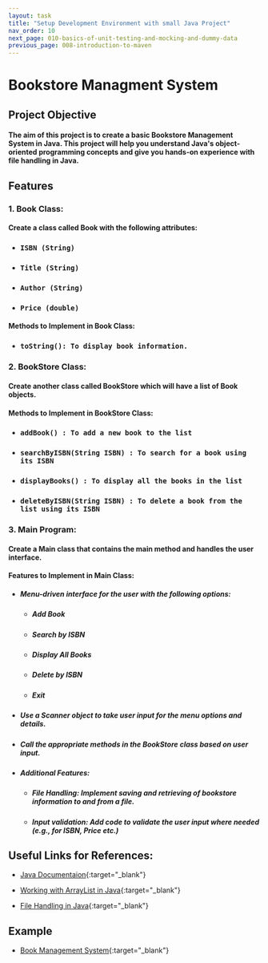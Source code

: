 ```yaml
---
layout: task
title: "Setup Development Environment with small Java Project"
nav_order: 10
next_page: 010-basics-of-unit-testing-and-mocking-and-dummy-data
previous_page: 008-introduction-to-maven
---
```

# **Bookstore Managment System**

## Project Objective
#### **The aim of this project is to create a basic Bookstore Management System in Java. This project will help you understand Java's object-oriented programming concepts and give you hands-on experience with file handling in Java.**
## Features
### 1. Book Class: 
#### **Create a class called Book with the following attributes:**

- ### **```ISBN (String)```**

- ### **```Title (String)```**

- ### **```Author (String)```**

- ### **```Price (double)```**

#### **Methods to Implement in Book Class:**
- ### **```toString(): To display book information.```**

### 2. BookStore Class:
#### **Create another class called BookStore which will have a list of Book objects.**
#### **Methods to Implement in BookStore Class:**
- ### **```addBook() : To add a new book to the list```**
- ### **```searchByISBN(String ISBN) : To search for a book using its ISBN```**
- ### **```displayBooks() : To display all the books in the list```**
- ### **```deleteByISBN(String ISBN) : To delete a book from the list using its ISBN```**


### 3. Main Program: 
#### **Create a Main class that contains the main method and handles the user interface.**
#### **Features to Implement in Main Class:**
- ##### **Menu-driven interface for the user with the following options:**
    - ##### **Add Book**
    - ##### **Search by ISBN**
    - ##### **Display All Books**
    - ##### **Delete by ISBN**
    - ##### **Exit**

- ##### **Use a Scanner object to take user input for the menu options and details.**
- ##### **Call the appropriate methods in the BookStore class based on user input.**

- ##### **Additional Features:**
    - ##### **File Handling: Implement saving and retrieving of bookstore information to and from a file.**
    - ##### **Input validation: Add code to validate the user input where needed (e.g., for ISBN, Price etc.)**   

## Useful Links for References:

- [Java Documentaion](https://docs.oracle.com/javase/tutorial/){:target="_blank"}

- [Working with ArrayList in Java](https://docs.oracle.com/javase/8/docs/api/java/util/ArrayList.html){:target="_blank"}

- [File Handling in Java](https://www.w3schools.com/java/java_files.asp){:target="_blank"}

## Example
- [Book Management System](https://github.com/kisoft-me/training-material/tree/master/examples/book-management-system){:target="_blank"}